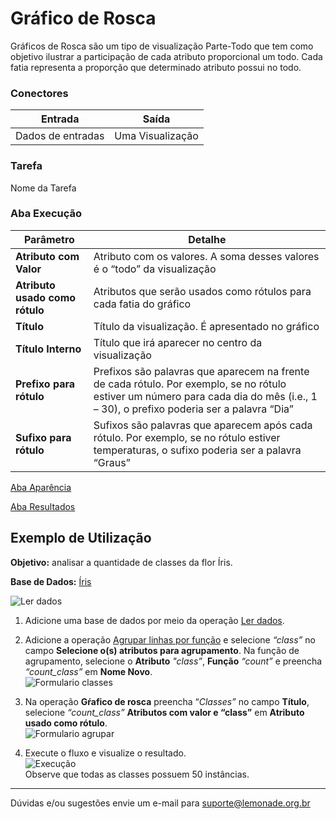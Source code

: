 
# Gráfico de Rosca

Gráficos de Rosca são um tipo de visualização Parte-Todo que tem como objetivo ilustrar a participação de cada atributo proporcional um todo. Cada fatia representa a proporção que determinado atributo possui no todo. 

### Conectores
| Entrada | Saída |
| --- | --- |
| Dados de entradas | Uma Visualização |

### Tarefa
Nome da Tarefa

### Aba Execução

| Parâmetro | Detalhe |
| --- | --- |
| **Atributo com Valor** | Atributo com os valores. A soma desses valores é o “todo” da visualização |
| **Atributo usado como rótulo** | Atributos que serão usados como rótulos para cada fatia do gráfico |
| **Título** | Título da visualização. É apresentado no gráfico |
| **Título Interno** | Título que irá aparecer no centro da visualização |
| **Prefixo para rótulo** | Prefixos são palavras que aparecem na frente de cada rótulo. Por exemplo, se no rótulo estiver um número para cada dia do mês (i.e., 1 – 30), o prefixo poderia ser a palavra “Dia” |
| **Sufixo para rótulo** | Sufixos são palavras que aparecem após cada rótulo. Por exemplo, se no rótulo estiver temperaturas, o sufixo poderia ser a palavra “Graus” |

[Aba Aparência][1]

[Aba Resultados][2]


## Exemplo de Utilização
**Objetivo:** analisar a quantidade de classes da flor Íris.

**Base de Dados:** [Íris][3]
	
![Ler dados](/vuepress/img/spark/visualizacao_de_dados/grafico_de_rosca/image1.png)

1. Adicione uma base de dados por meio da operação [Ler dados][4].
	
2.  Adicione a operação [Agrupar linhas por função][4] e selecione *“class”* no campo **Selecione o(s) atributos para agrupamento**. Na função de agrupamento, selecione o **Atributo** *"class”*, **Função** *“count”* e preencha *“count_class”* em **Nome Novo**. \
	![Formulario classes](/vuepress/img/spark/visualizacao_de_dados/grafico_de_rosca/image3.png)
	

3. Na operação **Gŕafico de rosca** preencha “*Classes”* no campo **Título**, selecione *“count_class”* **Atributos com valor e “class”** em **Atributo usado como rótulo**. \
	![Formulario agrupar](/vuepress/img/spark/visualizacao_de_dados/grafico_de_rosca/image2.png)

4. Execute o fluxo e visualize o resultado. \
	![Execução](/vuepress/img/spark/visualizacao_de_dados/grafico_de_rosca/image4.png) \
	Observe que todas as classes possuem 50 instâncias.

-----

Dúvidas e/ou sugestões envie um e-mail para suporte@lemonade.org.br

[1]: /pt-br/
[2]: /pt-br/
[3]: /pt-br/
[4]: /pt-br/